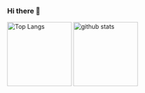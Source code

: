 ### Hi there 👋

<p align="left"> 
  <img alt="Top Langs" height="150px" src="https://github-readme-stats.vercel.app/api/top-langs/?username=YotsuhaMeru&layout=compact&show_icons=true" />
  <img alt="github stats" height="150px" src="https://github-readme-stats.vercel.app/api?username=YotsuhaMeru&show_icons=ture" />
</p>
